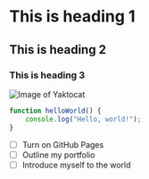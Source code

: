 # This is heading 1
## This is heading 2
### This is heading 3

![Image of Yaktocat](https://octodex.github.com/images/yaktocat.png)

```javascript
function helloWorld() {
    console.log("Hello, world!");
}
```

- [ ] Turn on GitHub Pages
- [ ] Outline my portfolio
- [ ] Introduce myself to the world

